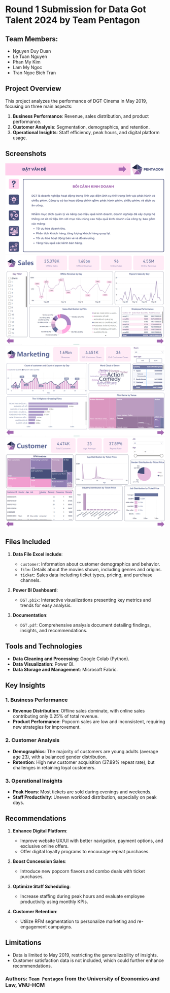 # Round 1 Submission for Data Got Talent 2024 by Team Pentagon
## Team Members:
- Nguyen Duy Duan
- Le Tuan Nguyen
- Phan My Kim
- Lam My Ngoc
- Tran Ngoc Bich Tran

## Project Overview
This project analyzes the performance of DGT Cinema in May 2019, focusing on three main aspects:
1. **Business Performance**: Revenue, sales distribution, and product performance.
2. **Customer Analysis**: Segmentation, demographics, and retention.
3. **Operational Insights**: Staff efficiency, peak hours, and digital platform usage.

## Screenshots
![DGT dashboard 1](src/dashboard_screenshot_1.png)
![DGT dashboard 2](src/dashboard_screenshot_2.png)
![DGT dashboard 3](src/dashboard_screenshot_3.png)
![DGT dashboard 4](src/dashboard_screenshot_4.png)

## Files Included

1. **Data File Excel include**:
   - `customer`: Information about customer demographics and behavior.
   - `film`: Details about the movies shown, including genres and origins.
   - `ticket`: Sales data including ticket types, pricing, and purchase channels.

2. **Power BI Dashboard**:
   - `DGT.pbix`: Interactive visualizations presenting key metrics and trends for easy analysis.

3. **Documentation**:
   - `DGT.pdf`: Comprehensive analysis document detailing findings, insights, and recommendations.

## Tools and Technologies

- **Data Cleaning and Processing**: Google Colab (Python).
- **Data Visualization**: Power BI.
- **Data Storage and Management**: Microsoft Fabric.

## Key Insights

### 1. Business Performance
- **Revenue Distribution**: Offline sales dominate, with online sales contributing only 0.25% of total revenue.
- **Product Performance**: Popcorn sales are low and inconsistent, requiring new strategies for improvement.

### 2. Customer Analysis
- **Demographics**: The majority of customers are young adults (average age 23), with a balanced gender distribution.
- **Retention**: High new customer acquisition (37.89% repeat rate), but challenges in retaining loyal customers.

### 3. Operational Insights
- **Peak Hours**: Most tickets are sold during evenings and weekends.
- **Staff Productivity**: Uneven workload distribution, especially on peak days.

## Recommendations

1. **Enhance Digital Platform**:
   - Improve website UX/UI with better navigation, payment options, and exclusive online offers.
   - Offer digital loyalty programs to encourage repeat purchases.

2. **Boost Concession Sales**:
   - Introduce new popcorn flavors and combo deals with ticket purchases.

3. **Optimize Staff Scheduling**:
   - Increase staffing during peak hours and evaluate employee productivity using monthly KPIs.

4. **Customer Retention**:
   - Utilize RFM segmentation to personalize marketing and re-engagement campaigns.

## Limitations
- Data is limited to May 2019, restricting the generalizability of insights.
- Customer satisfaction data is not included, which could further enhance recommendations.

### Authors: `Team Pentagon` from the University of Economics and Law, VNU-HCM
